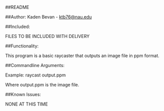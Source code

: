 ##README

##Author:
Kaden Bevan - ktb76@nau.edu

##Included:

FILES TO BE INCLUDED WITH DELIVERY

##Functionality:

This program is a basic raycaster that outputs an image file in ppm format.

##Commandline Arguments:

Example: raycast output.ppm

Where output.ppm is the image file.

##Known Issues:

NONE AT THIS TIME